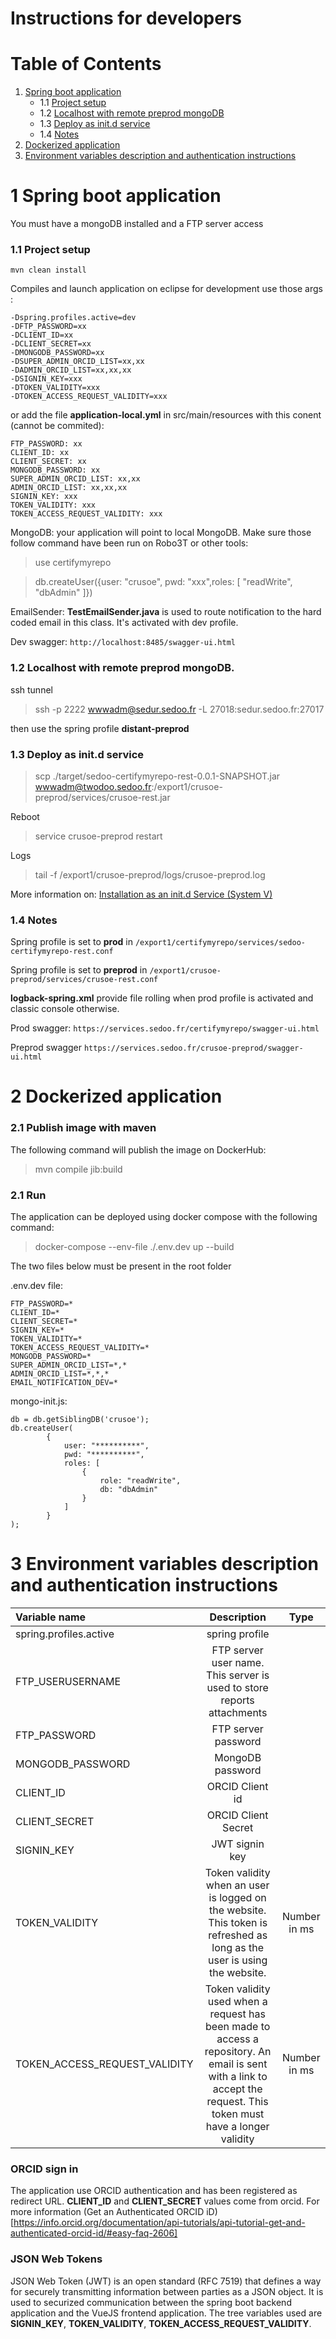 # Instructions for developers

# Table of Contents

1. [Spring boot application](#1-spring-boot-application)
    - 1.1 [Project setup](#1.1-project-setup)
    - 1.2 [Localhost with remote preprod mongoDB](#1.2-localhost-with-remote-preprod-mongodb)
    - 1.3 [Deploy as init.d service](#1.3-deploy-as-init.d-service)
    - 1.4 [Notes](#notes)
2. [Dockerized application](#2-dockerized-application)   
3. [Environment variables description and authentication instructions](#3-environment-variables-description-and-authentication-instructions)   

# 1 Spring boot application

You must have a mongoDB installed and a FTP server access

### 1.1 Project setup

```
mvn clean install
```

Compiles and launch application on eclipse for development use those args :

```
-Dspring.profiles.active=dev 
-DFTP_PASSWORD=xx 
-DCLIENT_ID=xx 
-DCLIENT_SECRET=xx
-DMONGODB_PASSWORD=xx
-DSUPER_ADMIN_ORCID_LIST=xx,xx
-DADMIN_ORCID_LIST=xx,xx,xx
-DSIGNIN_KEY=xxx 
-DTOKEN_VALIDITY=xxx 
-DTOKEN_ACCESS_REQUEST_VALIDITY=xxx
```

or add the file **application-local.yml** in src/main/resources with this conent (cannot be commited):

```
FTP_PASSWORD: xx
CLIENT_ID: xx
CLIENT_SECRET: xx
MONGODB_PASSWORD: xx
SUPER_ADMIN_ORCID_LIST: xx,xx
ADMIN_ORCID_LIST: xx,xx,xx
SIGNIN_KEY: xxx 
TOKEN_VALIDITY: xxx 
TOKEN_ACCESS_REQUEST_VALIDITY: xxx
```

MongoDB: your application will point to local MongoDB. Make sure those follow command have been run on Robo3T or other tools: 

> use certifymyrepo

> db.createUser({user: "crusoe", pwd: "xxx",roles: [ "readWrite", "dbAdmin" ]})
     
EmailSender: **TestEmailSender.java** is used to route notification to the hard coded email in this class. It's activated with dev profile.


Dev swagger: ``http://localhost:8485/swagger-ui.html``


### 1.2 Localhost with remote preprod mongoDB.

ssh tunnel

> ssh -p 2222 wwwadm@sedur.sedoo.fr -L 27018:sedur.sedoo.fr:27017

then use the spring profile **distant-preprod**



### 1.3 Deploy as init.d service

> scp ./target/sedoo-certifymyrepo-rest-0.0.1-SNAPSHOT.jar wwwadm@twodoo.sedoo.fr:/export1/crusoe-preprod/services/crusoe-rest.jar


Reboot

> service crusoe-preprod restart

Logs

> tail -f /export1/crusoe-preprod/logs/crusoe-preprod.log 


More information on: [Installation as an init.d Service (System V)](https://docs.spring.io/spring-boot/docs/current/reference/html/deployment.html#deployment.installing.nix-services.init-d)


### 1.4 Notes

Spring profile is set to **prod** in ``/export1/certifymyrepo/services/sedoo-certifymyrepo-rest.conf``

Spring profile is set to **preprod** in ``/export1/crusoe-preprod/services/crusoe-rest.conf``

**logback-spring.xml** provide file rolling when prod profile is activated and classic console otherwise.

Prod swagger: ``https://services.sedoo.fr/certifymyrepo/swagger-ui.html``

Preprod swagger ``https://services.sedoo.fr/crusoe-preprod/swagger-ui.html``


# 2 Dockerized application

### 2.1 Publish image with maven

The following command will publish the image on DockerHub:

> mvn compile jib:build

### 2.1 Run

The application can be deployed using docker compose with the following command:
> docker-compose --env-file ./.env.dev up --build

The two files below must be present in the root folder

.env.dev file:

```
FTP_PASSWORD=*
CLIENT_ID=*
CLIENT_SECRET=*
SIGNIN_KEY=*
TOKEN_VALIDITY=*
TOKEN_ACCESS_REQUEST_VALIDITY=*
MONGODB_PASSWORD=*
SUPER_ADMIN_ORCID_LIST=*,*
ADMIN_ORCID_LIST=*,*,*
EMAIL_NOTIFICATION_DEV=*
```

mongo-init.js:

```JS
db = db.getSiblingDB('crusoe');
db.createUser(
        {
            user: "**********",
            pwd: "**********",
            roles: [
                {
                    role: "readWrite",
                    db: "dbAdmin"
                }
            ]
        }
);
```

# 3 Environment variables description and authentication instructions



| Variable name  | Description | Type |
| :--------------- |:---------------:| :---------------: | 
| spring.profiles.active  		| spring profile     |  		| 
| FTP_USERUSERNAME 	| FTP server user name. This server is used to store reports attachments 	|  	| 
| FTP_PASSWORD  		| FTP server password       |  		| 
| MONGODB_PASSWORD 		| MongoDB password       |  		| 
| CLIENT_ID  		|   ORCID Client id    |  		| 
| CLIENT_SECRET  		|  ORCID Client Secret     |  		| 
| SIGNIN_KEY  		|   JWT signin key     |  		| 
| TOKEN_VALIDITY  		| Token validity when an user is logged on the website. This token is refreshed as long as the user is using the website.   | Number in ms 		| 
| TOKEN_ACCESS_REQUEST_VALIDITY  		| Token validity used when a request has been made to access a repository. An email is sent with a link to accept the request. This token must have a longer validity       |  Number in ms		| 

### ORCID sign in
The application use ORCID authentication and has been registered as redirect URL. **CLIENT_ID** and **CLIENT_SECRET** values come from orcid.
For more information (Get an Authenticated ORCID iD)[https://info.orcid.org/documentation/api-tutorials/api-tutorial-get-and-authenticated-orcid-id/#easy-faq-2606]

### JSON Web Tokens
JSON Web Token (JWT) is an open standard (RFC 7519) that defines a way for securely transmitting information between parties as a JSON object. It is used to securized communication between the spring boot backend application and the VueJS frontend application. The tree variables used are **SIGNIN_KEY**, **TOKEN_VALIDITY**, **TOKEN_ACCESS_REQUEST_VALIDITY**.




